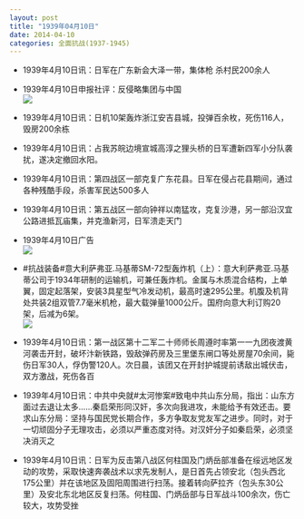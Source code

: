 ```yaml
---
layout: post
title: "1939年04月10日"
date: 2014-04-10
categories: 全面抗战(1937-1945)
---
```


<meta name="referrer" content="no-referrer" />

- 1939年4月10日讯：日军在广东新会大泽一带，集体枪 杀村民200余人 

- 1939年4月10日申报社评：反侵略集团与中国 <br/><img src="https://ww3.sinaimg.cn/large/aca367d8jw1efatis63hxj20r50yinij.jpg" />

- 1939年4月10日讯：日机10架轰炸浙江安吉县城，投弹百余枚，死伤116人，毁房200余栋 

- 1939年4月10日讯：占我苏皖边境宣城高淳之狸头桥的日军遭新四军小分队袭扰，遂决定撤回水阳。 

- 1939年4月10日讯：第四战区一部克复广东花县。日军在侵占花县期间，通过各种残酷手段，杀害军民达500多人 

- 1939年4月10日讯：第五战区一部向钟祥以南猛攻，克复沙港，另一部沿汉宜公路进抵瓦庙集，并克渔新河，日军溃走天门 

- 1939年4月10日广告 <br/><img src="https://ww3.sinaimg.cn/large/aca367d8jw1efac6t2mboj20au0h9mzq.jpg" />

- #抗战装备#意大利萨弗亚.马基蒂SM-72型轰炸机（上）：意大利萨弗亚.马基蒂公司于1934年研制的运输机，可兼任轰炸机。金属与木质混合结构，上单翼，固定起落架，安装3具星型气冷发动机，最高时速295公里。机腹及机背处共装2组双管7.7毫米机枪，最大载弹量1000公斤。国府向意大利订购20架，后减为6架。 <br/><img src="https://ww1.sinaimg.cn/large/aca367d8jw1efa9lkt2h9j20b20aejsh.jpg" />

- 1939年4月10日讯：第一战区第十二军二十师师长周遵时率第一一九团夜渡黄河袭击开封，破坏汴新铁路，毁敌弹药房及三里堡东闸口等处房屋70余间，毙伤日军30人，俘伪警120人。次日晨，该团又在开封护城提前诱敌出城伏击，双方激战，死伤各百 

- 1939年4月10日讯：中共中央就#太河惨案#致电中共山东分局，指出：山东方面过去退让太多……秦启荣形同汉奸，多次向我进攻，未能给予有效还击。要求山东分局：坚持与国民党长期合作，多方争取友党友军之进步。同时，对于一切顽固分子无理攻击，必须以严重态度对待。对汉奸分子如秦启荣，必须坚决消灭之 

- 1939年4月10日讯：日军为反击第八战区何柱国及门炳岳部准备在绥远地区发动的攻势，采取快速奔袭战术以求先发制人，是日首先占领安北（包头西北175公里）并在该地区及固阳周围进行扫荡。接着转向萨拉齐（包头东30公里）及安北东北地区反复扫荡。何柱国、门炳岳部与日军战斗100余次，伤亡较大，攻势受挫 

